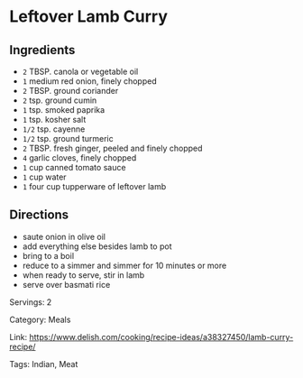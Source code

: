 # Leftover Lamb Curry

## Ingredients

- `2` TBSP. canola or vegetable oil
- `1` medium red onion, finely chopped
- `2` TBSP. ground coriander
- `2` tsp. ground cumin
- `1` tsp. smoked paprika
- `1` tsp. kosher salt
- `1/2` tsp. cayenne
- `1/2` tsp. ground turmeric
- `2` TBSP. fresh ginger, peeled and finely chopped
- `4` garlic cloves, finely chopped
- `1` cup canned tomato sauce
- `1` cup water
- `1` four cup tupperware of leftover lamb

## Directions

- saute onion in olive oil
- add everything else besides lamb to pot
- bring to a boil
- reduce to a simmer and simmer for 10 minutes or more
- when ready to serve, stir in lamb
- serve over basmati rice

Servings: 2

Category: Meals

Link: https://www.delish.com/cooking/recipe-ideas/a38327450/lamb-curry-recipe/

Tags: Indian, Meat

